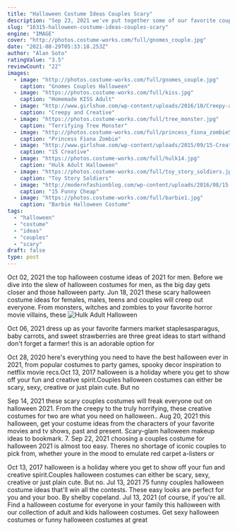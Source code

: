 ```yaml
---
title: "Halloween Costume Ideas Couples Scary"
description: "Sep 23, 2021 we've put together some of our favorite couples costume ideas for halloween 2020 to show off your creativity. Click here to get all the looks."
slug: "16315-halloween-costume-ideas-couples-scary"
engine: "IMAGE"
cover: "http://photos.costume-works.com/full/gnomes_couple.jpg"
date: "2021-08-29T05:33:18.253Z"
author: "Alan Soto"
ratingValue: "3.5"
reviewCount: "22"
images:
  - image: "http://photos.costume-works.com/full/gnomes_couple.jpg"
    caption: "Gnomes Couples Halloween"
  - image: "https://photos.costume-works.com/full/kiss.jpg"
    caption: "Homemade KISS Adult"
  - image: "http://www.girlshue.com/wp-content/uploads/2016/10/Creepy-and-Creative-Halloween-Makeup-Ideas-2016-10.jpg"
    caption: "Creepy and Creative"
  - image: "https://photos.costume-works.com/full/tree_monster.jpg"
    caption: "Terrifying Tree Monster"
  - image: "http://photos.costume-works.com/full/princess_fiona_zombie5.jpg"
    caption: "Princess Fiona Zombie"
  - image: "http://www.girlshue.com/wp-content/uploads/2015/09/15-Creative-Unique-Couple-Halloween-Costume-Ideas-2015-5.jpg"
    caption: "15 Creative"
  - image: "https://photos.costume-works.com/full/hulk14.jpg"
    caption: "Hulk Adult Halloween"
  - image: "https://photos.costume-works.com/full/toy_story_soldiers.jpg"
    caption: "Toy Story Soldiers"
  - image: "http://modernfashionblog.com/wp-content/uploads/2016/08/15-Funny-Cheap-Easy-Homemade-Halloween-Costumes-2016-13.jpg"
    caption: "15 Funny Cheap"
  - image: "https://photos.costume-works.com/full/barbie1.jpg"
    caption: "Barbie Halloween Costume"
tags:
  - "halloween"
  - "costume"
  - "ideas"
  - "couples"
  - "scary"
draft: false
type: post
---
```


Oct 02, 2021 the top halloween costume ideas of 2021 for men. Before we dive into the slew of halloween costumes for men, as the big day gets closer and those halloween party. Jun 18, 2021 these scary halloween costume ideas for females, males, teens and couples will creep out everyone. From monsters, witches and zombies to your favorite horror movie villains, these
![Hulk Adult Halloween](https://photos.costume-works.com/full/hulk14.jpg "Hulk Adult Halloween")

Oct 06, 2021 dress up as your favorite farmers market staplesasparagus, baby carrots, and sweet strawberries are three great ideas to start withand don&#39;t forget a farmer! this is an adorable option for
<!--inArticleAds-->

<!--galleryOne-->

Oct 28, 2020 here's everything you need to have the best halloween ever in 2021, from popular costumes to party games, spooky decor inspiration to netflix movie recs.Oct 13, 2017 halloween is a holiday where you get to show off your fun and creative spirit.Couples halloween costumes can either be scary, sexy, creative or just plain cute. But no
<!--inArticleAds-->

<!--galleryTwo-->

Sep 14, 2021 these scary couples costumes will freak everyone out on halloween 2021. From the creepy to the truly horrifying, these creative costumes for two are what you need on halloween.. Aug 20, 2021 this halloween, get your costume ideas from the characters of your favorite movies and tv shows, past and present.  Scary-glam halloween makeup ideas to bookmark. 7. Sep 22, 2021 choosing a couples costume for halloween 2021 is almost too easy. Theres no shortage of iconic couples to pick from, whether youre in the mood to emulate red carpet a-listers or
<!--galleryThree-->

Oct 13, 2017 halloween is a holiday where you get to show off your fun and creative spirit.Couples halloween costumes can either be scary, sexy, creative or just plain cute. But no. Jul 13, 2021 75 funny couples halloween costume ideas that'll win all the contests. These easy looks are perfect for you and your boo. By shelby copeland. Jul 13, 2021  (of course, if you're all. Find a halloween costume for everyone in your family this halloween with our collection of adult and kids halloween costumes. Get sexy halloween costumes or funny halloween costumes at great